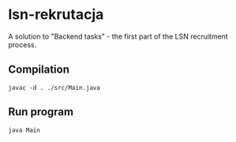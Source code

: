 # lsn-rekrutacja
A solution to "Backend tasks" - the first part of the LSN recruitment process.

## Compilation
```
javac -d . ./src/Main.java
```

## Run program
```
java Main
```